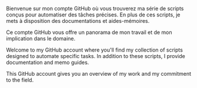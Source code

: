 
Bienvenue sur mon compte GitHub où vous trouverez ma série de scripts conçus pour automatiser des tâches précises. En plus de ces scripts, je mets à disposition des documentations et aides-mémoires.

Ce compte GitHub vous offre un panorama de mon travail et de mon implication dans le domaine.


Welcome to my GitHub account where you'll find my collection of scripts designed to automate specific tasks. In addition to these scripts, I provide documentation and memo guides.

This GitHub account gives you an overview of my work and my commitment to the field.
